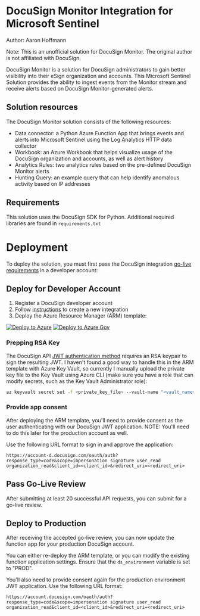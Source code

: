 # DocuSign Monitor Integration for Microsoft Sentinel

Author: Aaron Hoffmann

Note: This is an unofficial solution for DocuSign Monitor. The original author is not affiliated with DocuSign.

DocuSign Monitor is a solution for DocuSign administrators to gain better visibility into their eSign organization and accounts. This Microsoft Sentinel Solution provides the ability to ingest events from the Monitor stream and receive alerts based on DocuSign Monitor-generated alerts.

## Solution resources

The DocuSign Monitor solution consists of the following resources:

* Data connector: a Python Azure Function App that brings events and alerts into Microsoft Sentinel using the Log Analytics HTTP data collector
* Workbook: an Azure Workbook that helps visualize usage of the DocuSign organization and accounts, as well as alert history
* Analytics Rules: two analytics rules based on the pre-defined DocuSign Monitor alerts
* Hunting Query: an example query that can help identify anomalous activity based on IP addresses

## Requirements

This solution uses the DocuSign SDK for Python. Additional required libraries are found in `requirements.txt`

# Deployment

To deploy the solution, you must first pass the DocuSign integration [go-live requirements](https://developers.docusign.com/docs/esign-rest-api/go-live) in a developer account:

## Deploy for Developer Account

1. Register a DocuSign developer account
1. Follow [instructions](https://developers.docusign.com/platform/build-integration/) to create a new integration
1. Deploy the Azure Resource Manager (ARM) template:


[![Deploy to Azure](https://aka.ms/deploytoazurebutton)](https://portal.azure.com/#create/Microsoft.Template/uri/https%3A%2F%2Fraw.githubusercontent.com%2Fh0ffayyy%2FDocuSignMonitor-MicrosoftSentinel%2Fmaster%2Ftemplate.json)
[![Deploy to Azure Gov](https://aka.ms/deploytoazuregovbutton)](https://portal.azure.us/#create/Microsoft.Template/uri/https%3A%2F%2Fraw.githubusercontent.com%2Fh0ffayyy%2FDocuSignMonitor-MicrosoftSentinel%2Fmaster%2Ftemplate.json)


### Prepping RSA Key

The DocuSign API [JWT authentication method](https://developers.docusign.com/platform/auth/jwt/jwt-get-token/) requires an RSA keypair to sign the resulting JWT. I haven't found a good way to handle this in the ARM template with Azure Key Vault, so currently I manually upload the private key file to the Key Vault using Azure CLI (make sure you have a role that can modify secrets, such as the Key Vault Administrator role):

```bash
az keyvault secret set -f <private_key_file> --vault-name "<vault_name>" --name "<secret_name>" --subscription "<subscription_name>"
```

### Provide app consent

After deploying the ARM template, you'll need to provide consent as the user authenticating with our DocuSign JWT application. NOTE: You'll need to do this later for the production account as well.

Use the following URL format to sign in and approve the application:

```
https://account-d.docusign.com/oauth/auth?response_type=code&scope=impersonation signature user_read organization_read&client_id=<client_id>&redirect_uri=<redirect_uri>
```

## Pass Go-Live Review

After submitting at least 20 successful API requests, you can submit for a go-live review.


## Deploy to Production

After receiving the accepted go-live review, you can now update the function app for your production DocuSign account. 

You can either re-deploy the ARM template, or you can modify the existing function application settings. Ensure that the `ds_environment` variable is set to "PROD".

You'll also need to provide consent again for the production environment JWT application. Use the following URL format:

```
https://account.docusign.com/oauth/auth?response_type=code&scope=impersonation signature user_read organization_read&client_id=<client_id>&redirect_uri=<redirect_uri>
```
